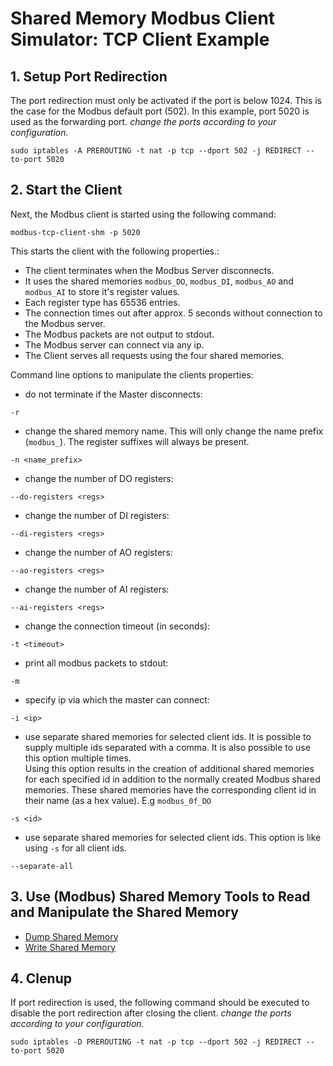 # Shared Memory Modbus Client Simulator: TCP Client Example

## 1. Setup Port Redirection
The port redirection must only be activated if the port is below 1024.
This is the case for the Modbus default port (502).
In this example, port 5020 is used as the forwarding port.
*change the ports according to your configuration.*

```
sudo iptables -A PREROUTING -t nat -p tcp --dport 502 -j REDIRECT --to-port 5020
```

## 2. Start the Client
Next, the Modbus client is started using the following command:
```
modbus-tcp-client-shm -p 5020
```
This starts the client with the following properties.:
- The client terminates when the Modbus Server disconnects.
- It uses the shared memories ```modbus_DO```, ```modbus_DI```, ```modbus_AO``` and ```modbus_AI``` to store it's register values.
- Each register type has 65536 entries.
- The connection times out after approx. 5 seconds without connection to the Modbus server.
- The Modbus packets are not output to stdout.
- The Modbus server can connect via any ip.
- The Client serves all requests using the four shared memories.

Command line options to manipulate the clients properties:
- do not terminate if the Master disconnects: 
```
-r
```
- change the shared memory name. 
This will only change the name prefix (```modbus_```). 
The register suffixes will always be present.
```
-n <name_prefix>
```
- change the number of DO registers:
```
--do-registers <regs>
```
- change the number of DI registers:
```
--di-registers <regs>
```
- change the number of AO registers:
```
--ao-registers <regs>
```
- change the number of AI registers:
```
--ai-registers <regs>
```
- change the connection timeout (in seconds):
```
-t <timeout>
```
- print all modbus packets to stdout:
```
-m
```
- specify ip via which the master can connect:
```
-i <ip>
```
- use separate shared memories for selected client ids.
It is possible to supply multiple ids separated with a comma.
It is also possible to use this option multiple times.  
Using this option results in the creation of additional shared memories for each specified id in addition to the normally created Modbus shared memories.
These shared memories have the corresponding client id in their name (as a hex value). E.g ```modbus_0f_DO```
```
-s <id>
```
- use separate shared memories for selected client ids.
This option is like using ```-s``` for all client ids.
```
--separate-all
```

## 3. Use (Modbus) Shared Memory Tools to Read and Manipulate the Shared Memory

- [Dump Shared Memory](dump_shm.md)
- [Write Shared Memory](write_shm.md)

## 4. Clenup
If port redirection is used, the following command should be executed to disable the port redirection after closing the client. *change the ports according to your configuration.*
```
sudo iptables -D PREROUTING -t nat -p tcp --dport 502 -j REDIRECT --to-port 5020
```